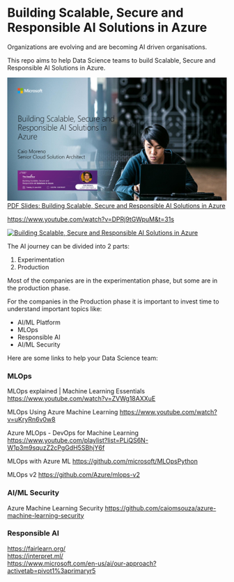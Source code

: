 # Building Scalable, Secure and Responsible AI Solutions in Azure

Organizations are evolving and are becoming AI driven organisations. 

This repo aims to help Data Science teams to build Scalable, Secure and Responsible AI Solutions in Azure.

![Data Hour Presentation](https://github.com/caiomsouza/azure-machine-learning-workshop/blob/main/pdf_data_hour_presentation_21062022.png)
[PDF Slides: Building Scalable, Secure and Responsible AI Solutions in Azure](https://github.com/caiomsouza/azure-machine-learning-workshop/blob/main/Building%20Scalable%2C%20Secure%20and%20Responsible%20AI%20Solutions%20in%20Azure_CM_21June2022_DataHour_Microsoft.pdf)

https://www.youtube.com/watch?v=DPRj9tGWpuM&t=31s

[![Building Scalable, Secure and Responsible AI Solutions in Azure](https://img.youtube.com/vi/DPRj9tGWpuM/0.jpg)](https://www.youtube.com/watch?v=DPRj9tGWpuM "Building Scalable, Secure and Responsible AI Solutions in Azure")

The AI journey can be divided into 2 parts:
1. Experimentation 
2. Production

Most of the companies are in the experimentation phase, but some are in the production phase. 

For the companies in the Production phase it is important to invest time to understand important topics like:
* AI/ML Platform
* MLOps
* Responsible AI
* AI/ML Security 

Here are some links to help your Data Science team:

### MLOps
MLOps explained | Machine Learning Essentials
https://www.youtube.com/watch?v=ZVWg18AXXuE

MLOps Using Azure Machine Learning
https://www.youtube.com/watch?v=uKryRn6v0w8

Azure MLOps - DevOps for Machine Learning
https://www.youtube.com/playlist?list=PLiQS6N-W1p3m9squzZ2cPgGdH5SBhjY6f

MLOps with Azure ML
https://github.com/microsoft/MLOpsPython

MLOps v2
https://github.com/Azure/mlops-v2

### AI/ML Security
Azure Machine Learning Security
https://github.com/caiomsouza/azure-machine-learning-security

### Responsible AI
https://fairlearn.org/ <BR>
https://interpret.ml/ <BR>
https://www.microsoft.com/en-us/ai/our-approach?activetab=pivot1%3aprimaryr5 <BR>
